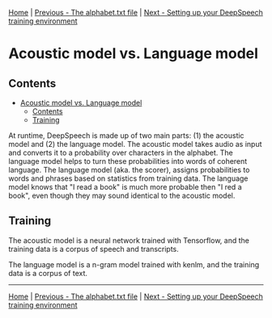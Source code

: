 [Home](README.md) | [Previous - The alphabet.txt file](ALPHABET.md) | [Next - Setting up your DeepSpeech training environment](ENVIRONMENT.md)

# Acoustic model vs. Language model

## Contents

- [Acoustic model vs. Language model](#acoustic-model-vs-language-model)
  * [Contents](#contents)
  * [Training](#training)

At runtime, DeepSpeech is made up of two main parts: (1) the acoustic model and (2) the language model. The acoustic model takes audio as input and converts it to a probability over characters in the alphabet. The language model helps to turn these probabilities into words of coherent language. The language model (aka. the scorer), assigns probabilities to words and phrases based on statistics from training data. The language model knows that "I read a book" is much more probable then "I red a book", even though they may sound identical to the acoustic model.

## Training

The acoustic model is a neural network trained with Tensorflow, and the training data is a corpus of speech and transcripts.

The language model is a n-gram model trained with kenlm, and the training data is a corpus of text.

---

[Home](README.md) | [Previous - The alphabet.txt file](ALPHABET.md) | [Next - Setting up your DeepSpeech training environment](ENVIRONMENT.md)
